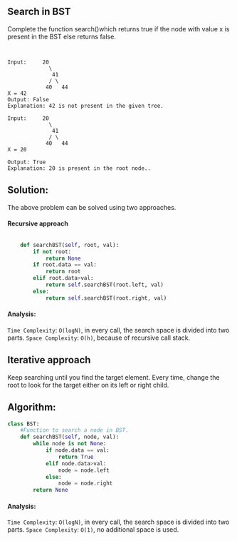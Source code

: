 ## Search in BST

Complete the function search()which returns true if the node with value x is present in the BST else returns false.

```plaintext


Input:     20
             \
              41
             / \
            40   44
X = 42
Output: False
Explanation: 42 is not present in the given tree.

Input:     20
             \
              41
             / \
            40   44
X = 20

Output: True
Explanation: 20 is present in the root node..
```

## Solution:

The above problem can be solved using two approaches.

#### Recursive approach

```py

    def searchBST(self, root, val):
        if not root:
            return None
        if root.data == val:
            return root
        elif root.data>val:
            return self.searchBST(root.left, val)
        else:
            return self.searchBST(root.right, val)
```

#### Analysis:

`Time Complexity`: `O(logN)`, in every call, the search space is divided into two parts.
`Space Complexity`: `O(h)`, because of recursive call stack.

## Iterative approach

Keep searching until you find the target element.
Every time, change the root to look for the target either on its left or right child.

## Algorithm:

```py
class BST:
    #Function to search a node in BST.
    def searchBST(self, node, val):
        while node is not None:
            if node.data == val:
                return True
            elif node.data>val:
                node = node.left
            else:
                node = node.right
        return None
```

#### Analysis:

`Time Complexity`: `O(logN)`, in every call, the search space is divided into two parts.
`Space Complexity`: `O(1)`, no additional space is used.

